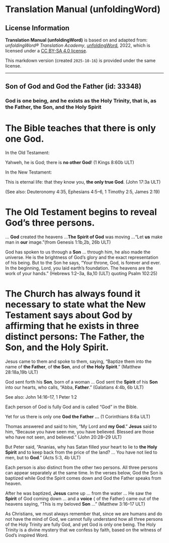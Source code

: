 # Translation Manual (unfoldingWord)

## License Information

**Translation Manual (unfoldingWord)** is based on and adapted from: _unfoldingWord® Translation Academy_, [unfoldingWord](https://unfoldingword.org/utw), 2022, which is licensed under a [CC BY-SA 4.0 license](https://creativecommons.org/licenses/by-sa/4.0/legalcode.en).

This markdown version (created `2025-10-16`) is provided under the same license.



--------------------------------

## Son of God and God the Father (id: 33348)

### God is one being, and he exists as the Holy Trinity, that is, as the Father, the Son, and the Holy Spirit

The Bible teaches that there is only one God.
=============================================

In the Old Testament:

Yahweh, he is God; there is **no other God**! (1 Kings 8:60b ULT)

In the New Testament:

This is eternal life: that they know you, **the only true God**. (John 17:3a ULT)

(See also: Deuteronomy 4:35, Ephesians 4:5–6, 1 Timothy 2:5, James 2:19\)

The Old Testament begins to reveal God’s three persons.
=======================================================

… **God** created the heavens …**The Spirit of God** was moving …“Let **us** make man in **our** image.”(from Genesis 1:1b,2b, 26b ULT)

God has spoken to us through a **Son** … through him, he also made the universe. He is the brightness of God’s glory and the exact representation of his being. But to the Son he says, “Your throne, God, is forever and ever. In the beginning, Lord, you laid earth’s foundation. The heavens are the work of your hands.” (Hebrews 1:2–3a, 8a,10 (ULT) quoting Psalm 102:25\)

The Church has always found it necessary to state what the New Testament says about God by affirming that he exists in three distinct persons: The Father, the Son, and the Holy Spirit.
========================================================================================================================================================================================

Jesus came to them and spoke to them, saying, “Baptize them into the name of **the Father**, of **the Son**, and of **the Holy Spirit**.” (Matthew 28:18a,19b ULT)

God sent forth his **Son**, born of a woman … God sent the **Spirit** of his **Son** into our hearts, who calls, “Abba, **Father**.” (Galatians 4:4b, 6b ULT)

See also: John 14:16–17, 1 Peter 1:2

Each person of God is fully God and is called “God” in the Bible.

Yet for us there is only one **God the Father …** (1 Corinthians 8:6a ULT)

Thomas answered and said to him, “My Lord and **my God**.” **Jesus** said to him, “Because you have seen me, you have believed. Blessed are those who have not seen, and believed.” (John 20:28–29 ULT)

But Peter said, “Ananias, why has Satan filled your heart to lie to **the Holy Spirit** and to keep back from the price of the land? … You have not lied to men, but to **God**.” (Acts 5:3, 4b ULT)

Each person is also distinct from the other two persons. All three persons can appear separately at the same time. In the verses below, God the Son is baptized while God the Spirit comes down and God the Father speaks from heaven.

After he was baptized, **Jesus** came up … from the water … He saw the **Spirit** of God coming down … and a **voice** { of the Father} came out of the heavens saying, “This is my beloved **Son** …” (Matthew 3:16–17 ULT)

As Christians, we must always remember that, since we are humans and do not have the mind of God, we cannot fully understand how all three persons of the Holy Trinity are fully God, and yet God is only one being. The Holy Trinity is a divine mystery that we confess by faith, based on the witness of God’s inspired Word.


